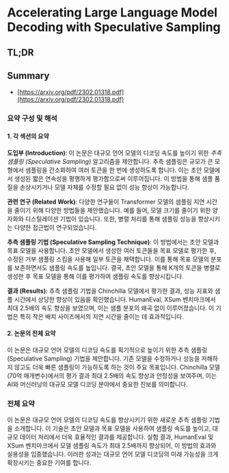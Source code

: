 # Accelerating Large Language Model Decoding with Speculative Sampling
## TL;DR
## Summary
- [https://arxiv.org/pdf/2302.01318.pdf](https://arxiv.org/pdf/2302.01318.pdf)

### 요약 구성 및 해석

#### 1. 각 섹션의 요약
**도입부 (Introduction)**:
이 논문은 대규모 언어 모델의 디코딩 속도를 높이기 위한 *추측 샘플링 (Speculative Sampling)* 알고리즘을 제안합니다. 추측 샘플링은 규모가 큰 모형에서 샘플링을 간소화하여 여러 토큰을 한 번에 생성하도록 합니다. 이는 초안 모델에서 생성된 짧은 연속성을 평행하게 평가함으로써 이루어집니다. 이 방법을 통해 샘플 품질을 손상시키거나 모델 자체를 수정할 필요 없이 성능 향상이 가능합니다.

**관련 연구 (Related Work)**:
다양한 연구들이 Transformer 모델의 샘플링 지연 시간을 줄이기 위해 다양한 방법들을 제안했습니다. 예를 들어, 모델 크기를 줄이기 위한 양자화와 디스틸레이션 기법이 있습니다. 또한, 병렬 처리를 통해 샘플링 성능을 향상시키는 다양한 접근법이 연구되었습니다.

**추측 샘플링 기법 (Speculative Sampling Technique)**:
이 방법에서는 초안 모델과 목표 모델을 사용합니다. 초안 모델에서 생성한 여러 토큰들을 목표 모델로 평가한 후, 수정된 거부 샘플링 스킴을 사용해 일부 토큰을 채택합니다. 이를 통해 목표 모델의 분포를 보존하면서도 샘플링 속도를 높입니다. 결국, 초안 모델을 통해 K개의 토큰을 병렬로 생성한 후 목표 모델을 통해 이를 평가하여 샘플링 속도를 향상시킵니다.

**결과 (Results)**:
추측 샘플링 기법을 Chinchilla 모델에서 평가한 결과, 성능 지표와 샘플 시간에서 상당한 향상이 있음을 확인했습니다. HumanEval, XSum 벤치마크에서 최대 2.5배의 속도 향상을 보였으며, 이는 샘플 분포의 왜곡 없이 이루어졌습니다. 이 기법은 특히 작은 배치 사이즈에서의 지연 시간을 줄이는 데 효과적입니다.

#### 2. 논문의 전체 요약
이 논문은 대규모 언어 모델의 디코딩 속도를 획기적으로 높이기 위한 추측 샘플링(Speculative Sampling) 기법을 제안합니다. 기존 모델을 수정하거나 성능을 저해하지 않고도 더욱 빠른 샘플링이 가능하도록 하는 것이 주요 목표입니다. Chinchilla 모델(70억 매개변수)에서의 평가 결과 최대 2.5배의 속도 향상과 안정성을 보여주며, 이는 AI와 머신러닝의 대규모 모델 디코딩 분야에서 중요한 진보를 의미합니다.

### 전체 요약

이 논문은 대규모 언어 모델의 디코딩 속도를 향상시키기 위한 새로운 추측 샘플링 기법을 소개합니다. 이 기술은 초안 모델과 목표 모델을 사용하여 샘플링 속도를 높이고, 대규모 데이터 처리에서 더욱 효율적인 결과를 제공합니다. 실험 결과, HumanEval 및 XSum 벤치마크에서 모델 샘플링 속도가 최대 2.5배까지 향상되어, 이 방법의 효과와 실용성을 입증했습니다. 이러한 성과는 대규모 언어 모델 디코딩의 미래 가능성을 크게 확장시키는 중요한 기여를 합니다.